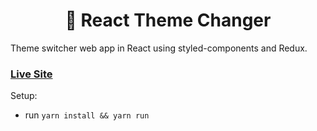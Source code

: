<div align="center"><h1>📣 React Theme Changer</h1></div>

Theme switcher web app in React using styled-components and Redux.

### [Live Site](https://admiring-lamport-22ab68.netlify.app)

Setup:

-   run `yarn install && yarn run`
